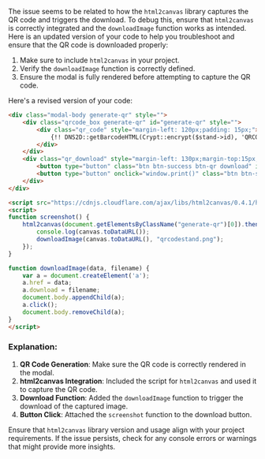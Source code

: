 The issue seems to be related to how the `html2canvas` library captures the QR code and triggers the download. To debug this, ensure that `html2canvas` is correctly integrated and the `downloadImage` function works as intended. Here is an updated version of your code to help you troubleshoot and ensure that the QR code is downloaded properly:

1. Make sure to include `html2canvas` in your project.
2. Verify the `downloadImage` function is correctly defined.
3. Ensure the modal is fully rendered before attempting to capture the QR code.

Here's a revised version of your code:

```html
<div class="modal-body generate-qr" style="">
    <div class="qrcode_box generate-qr" id="generate-qr" style="">
        <div class="qr_code" style="margin-left: 120px;padding: 15px;">
            {!! DNS2D::getBarcodeHTML(Crypt::encrypt($stand->id), 'QRCODE', 4, 4, 'black', true) !!}
        </div>
    </div>
    <div class="qr_download" style="margin-left: 130px;margin-top:15px;">
        <button type="button" class="btn btn-success btn-qr download" id="download" onclick="screenshot()">Download QR</button>
        <button type="button" onclick="window.print()" class="btn btn-success btn-qrprint">Print QR</button>
    </div>
</div>

<script src="https://cdnjs.cloudflare.com/ajax/libs/html2canvas/0.4.1/html2canvas.min.js"></script>
<script>
function screenshot() {
    html2canvas(document.getElementsByClassName("generate-qr")[0]).then(function(canvas) {
        console.log(canvas.toDataURL());
        downloadImage(canvas.toDataURL(), "qrcodestand.png");
    });
}

function downloadImage(data, filename) {
    var a = document.createElement('a');
    a.href = data;
    a.download = filename;
    document.body.appendChild(a);
    a.click();
    document.body.removeChild(a);
}
</script>
```

### Explanation:
1. **QR Code Generation**: Make sure the QR code is correctly rendered in the modal.
2. **html2canvas Integration**: Included the script for `html2canvas` and used it to capture the QR code.
3. **Download Function**: Added the `downloadImage` function to trigger the download of the captured image.
4. **Button Click**: Attached the `screenshot` function to the download button.

Ensure that `html2canvas` library version and usage align with your project requirements. If the issue persists, check for any console errors or warnings that might provide more insights.